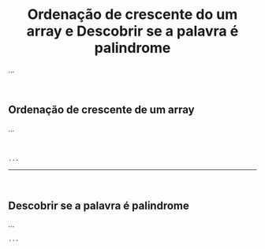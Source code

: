 <h1 align="center"> Ordenação de crescente do um array e Descobrir se a palavra é palindrome</h1>

<p>
 ...
</p>

<br/>

## Ordenação de crescente de um array

<p>
...
</p>

<br/>

```php
...
```

---

<br/>

## Descobrir se a palavra é palindrome

<p>
...
<p>


```php
...
```
